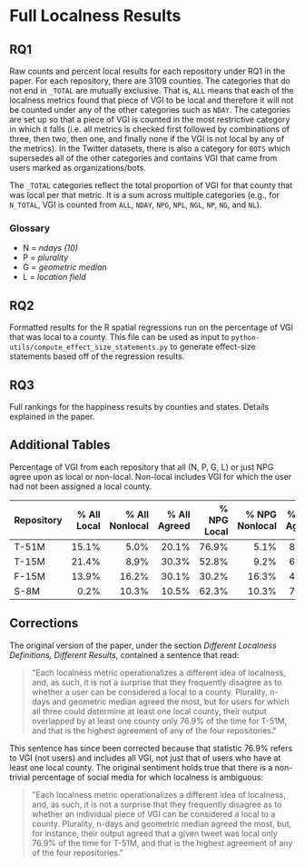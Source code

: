 # Full Localness Results #

## RQ1 ##

Raw counts and percent local results for each repository under RQ1 in the paper. For each repository, there are 3109 counties. The categories that do not end in `_TOTAL` are mutually exclusive. That is, `ALL` means that each of the localness metrics found that piece of VGI to be local and therefore it will not be counted under any of the other categories such as `NDAY`. The categories are set up so that a piece of VGI is counted in the most restrictive category in which it falls (i.e. all metrics is checked first followed by combinations of three, then two, then one, and finally none if the VGI is not local by any of the metrics). In the Twitter datasets, there is also a category for `BOTS` which supersedes all of the other categories and contains VGI that came from users marked as organizations/bots.

The `_TOTAL` categories reflect the total proportion of VGI for that county that was local per that metric. It is a sum across multiple categories (e.g., for `N_TOTAL`, VGI is counted from `ALL`, `NDAY`, `NPG`, `NPL`, `NGL`, `NP`, `NG`, and `NL`).

### Glossary ###
- N = *ndays (10)*
- P = *plurality*
- G = *geometric median*
- L = *location field*

## RQ2 ##
Formatted results for the R spatial regressions run on the percentage of VGI that was local to a county. This file can be used as input to `python-utils/compute_effect_size_statements.py` to generate effect-size statements based off of the regression results.

## RQ3 ##
Full rankings for the happiness results by counties and states. Details explained in the paper.

## Additional Tables ##

Percentage of VGI from each repository that all (N, P, G, L) or just NPG agree upon as local or non-local. Non-local includes VGI for which the user had not been assigned a local county.

| Repository | % All Local | % All Nonlocal | % All Agreed | % NPG Local | % NPG Nonlocal | % NPG Agreed |
| ---------- | ----------: | -------------: | -----------: | ----------: | -------------: | -----------: |
| T-51M | 15.1% | 5.0% | 20.1% | 76.9% | 5.1% | 82.0% |
| T-15M | 21.4% | 8.9% | 30.3% | 52.8% | 9.2% | 62.0% |
| F-15M | 13.9% | 16.2% | 30.1% | 30.2% | 16.3% | 46.5% |
| S-8M | 0.2% | 10.3% | 10.5% | 62.3% | 10.3% | 72.6% |

## Corrections ##
The original version of the paper, under the section *Different Localness Definitions, Different Results*, contained a sentence that read:

>"Each localness metric operationalizes a different idea of localness, and, as such, it is not a surprise that they frequently disagree as to whether a user can be considered a local to a county. Plurality, n-days and geometric median agreed the most, but for users for which all three could determine at least one local county, their output overlapped by at least one county only 76.9% of the time for T-51M, and that is the highest agreement of any of the four repositories."

This sentence has since been corrected because that statistic 76.9% refers to VGI (not users) and includes all VGI, not just that of users who have at least one local county. The original sentiment holds true that there is a non-trivial percentage of social media for which localness is ambiguous:

>"Each localness metric operationalizes a different idea of localness, and, as such, it is not a surprise that they frequently disagree as to whether an individual piece of VGI can be considered a local to a county. Plurality, n-days and geometric median agreed the most, but, for instance, their output agreed that a given tweet was local only 76.9% of the time for T-51M, and that is the highest agreement of any of the four repositories."
